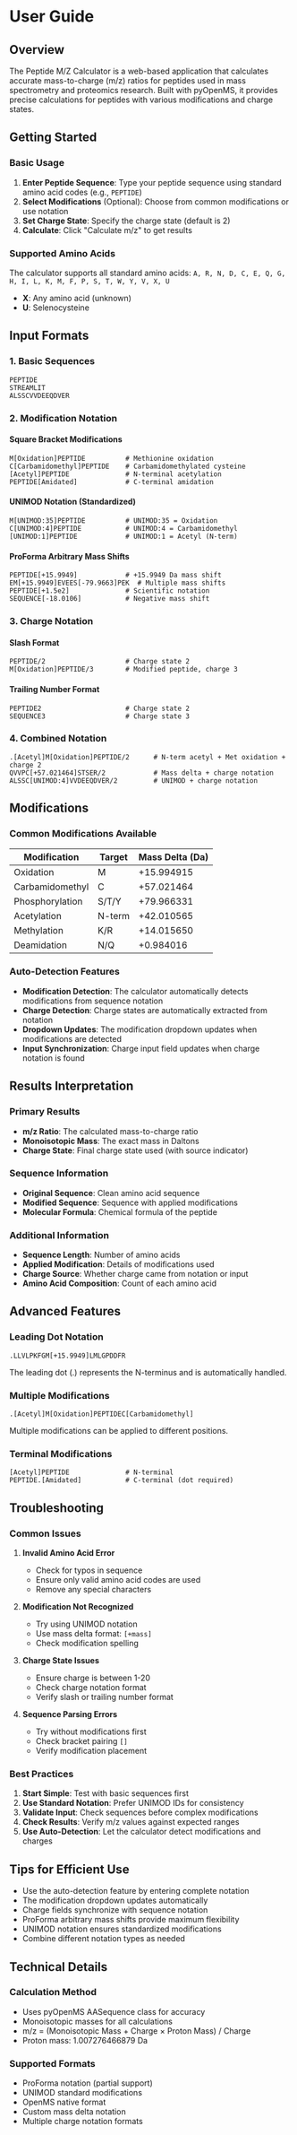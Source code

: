 # User Guide

## Overview

The Peptide M/Z Calculator is a web-based application that calculates accurate mass-to-charge (m/z) ratios for peptides used in mass spectrometry and proteomics research. Built with pyOpenMS, it provides precise calculations for peptides with various modifications and charge states.

## Getting Started

### Basic Usage

1. **Enter Peptide Sequence**: Type your peptide sequence using standard amino acid codes (e.g., `PEPTIDE`)
2. **Select Modifications** (Optional): Choose from common modifications or use notation
3. **Set Charge State**: Specify the charge state (default is 2)
4. **Calculate**: Click "Calculate m/z" to get results

### Supported Amino Acids

The calculator supports all standard amino acids:
`A, R, N, D, C, E, Q, G, H, I, L, K, M, F, P, S, T, W, Y, V, X, U`

- **X**: Any amino acid (unknown)
- **U**: Selenocysteine

## Input Formats

### 1. Basic Sequences
```
PEPTIDE
STREAMLIT
ALSSCVVDEEQDVER
```

### 2. Modification Notation

#### Square Bracket Modifications
```
M[Oxidation]PEPTIDE          # Methionine oxidation
C[Carbamidomethyl]PEPTIDE    # Carbamidomethylated cysteine
[Acetyl]PEPTIDE              # N-terminal acetylation
PEPTIDE[Amidated]            # C-terminal amidation
```

#### UNIMOD Notation (Standardized)
```
M[UNIMOD:35]PEPTIDE          # UNIMOD:35 = Oxidation
C[UNIMOD:4]PEPTIDE           # UNIMOD:4 = Carbamidomethyl
[UNIMOD:1]PEPTIDE            # UNIMOD:1 = Acetyl (N-term)
```

#### ProForma Arbitrary Mass Shifts
```
PEPTIDE[+15.9949]            # +15.9949 Da mass shift
EM[+15.9949]EVEES[-79.9663]PEK  # Multiple mass shifts
PEPTIDE[+1.5e2]              # Scientific notation
SEQUENCE[-18.0106]           # Negative mass shift
```

### 3. Charge Notation

#### Slash Format
```
PEPTIDE/2                    # Charge state 2
M[Oxidation]PEPTIDE/3        # Modified peptide, charge 3
```

#### Trailing Number Format
```
PEPTIDE2                     # Charge state 2
SEQUENCE3                    # Charge state 3
```

### 4. Combined Notation
```
.[Acetyl]M[Oxidation]PEPTIDE/2      # N-term acetyl + Met oxidation + charge 2
QVVPC[+57.021464]STSER/2            # Mass delta + charge notation
ALSSC[UNIMOD:4]VVDEEQDVER/2         # UNIMOD + charge notation
```

## Modifications

### Common Modifications Available

| Modification | Target | Mass Delta (Da) |
|--------------|--------|----------------|
| Oxidation | M | +15.994915 |
| Carbamidomethyl | C | +57.021464 |
| Phosphorylation | S/T/Y | +79.966331 |
| Acetylation | N-term | +42.010565 |
| Methylation | K/R | +14.015650 |
| Deamidation | N/Q | +0.984016 |

### Auto-Detection Features

- **Modification Detection**: The calculator automatically detects modifications from sequence notation
- **Charge Detection**: Charge states are automatically extracted from notation
- **Dropdown Updates**: The modification dropdown updates when modifications are detected
- **Input Synchronization**: Charge input field updates when charge notation is found

## Results Interpretation

### Primary Results
- **m/z Ratio**: The calculated mass-to-charge ratio
- **Monoisotopic Mass**: The exact mass in Daltons
- **Charge State**: Final charge state used (with source indicator)

### Sequence Information
- **Original Sequence**: Clean amino acid sequence
- **Modified Sequence**: Sequence with applied modifications
- **Molecular Formula**: Chemical formula of the peptide

### Additional Information
- **Sequence Length**: Number of amino acids
- **Applied Modification**: Details of modifications used
- **Charge Source**: Whether charge came from notation or input
- **Amino Acid Composition**: Count of each amino acid

## Advanced Features

### Leading Dot Notation
```
.LLVLPKFGM[+15.9949]LMLGPDDFR
```
The leading dot (.) represents the N-terminus and is automatically handled.

### Multiple Modifications
```
.[Acetyl]M[Oxidation]PEPTIDEC[Carbamidomethyl]
```
Multiple modifications can be applied to different positions.

### Terminal Modifications
```
[Acetyl]PEPTIDE              # N-terminal
PEPTIDE.[Amidated]           # C-terminal (dot required)
```

## Troubleshooting

### Common Issues

1. **Invalid Amino Acid Error**
   - Check for typos in sequence
   - Ensure only valid amino acid codes are used
   - Remove any special characters

2. **Modification Not Recognized**
   - Try using UNIMOD notation
   - Use mass delta format: `[+mass]`
   - Check modification spelling

3. **Charge State Issues**
   - Ensure charge is between 1-20
   - Check charge notation format
   - Verify slash or trailing number format

4. **Sequence Parsing Errors**
   - Try without modifications first
   - Check bracket pairing `[]`
   - Verify modification placement

### Best Practices

1. **Start Simple**: Test with basic sequences first
2. **Use Standard Notation**: Prefer UNIMOD IDs for consistency
3. **Validate Input**: Check sequences before complex modifications
4. **Check Results**: Verify m/z values against expected ranges
5. **Use Auto-Detection**: Let the calculator detect modifications and charges

## Tips for Efficient Use

- Use the auto-detection feature by entering complete notation
- The modification dropdown updates automatically
- Charge fields synchronize with sequence notation
- ProForma arbitrary mass shifts provide maximum flexibility
- UNIMOD notation ensures standardized modifications
- Combine different notation types as needed

## Technical Details

### Calculation Method
- Uses pyOpenMS AASequence class for accuracy
- Monoisotopic masses for all calculations
- m/z = (Monoisotopic Mass + Charge × Proton Mass) / Charge
- Proton mass: 1.007276466879 Da

### Supported Formats
- ProForma notation (partial support)
- UNIMOD standard modifications
- OpenMS native format
- Custom mass delta notation
- Multiple charge notation formats